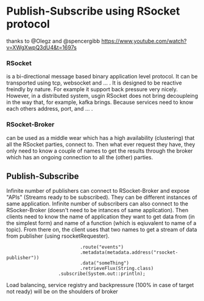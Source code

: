 # Publish-Subscribe using RSocket protocol

thanks to @Olegz and @spencergibb
https://www.youtube.com/watch?v=XWgXwpQ3dU4&t=1697s

### RSocket
 is a bi-directional message based binary application level protocol.
 It can be transported using tcp, websocket and ... .
 It is designed to be reactive freindly by nature.
 For example it support back pressure very nicely.
 However, in a distributed system, usgin RSocket does not bring decoupleing in the 
 way that, for example, kafka brings. Because services need to know each others address, port, and ... .
 
 ### RSocket-Broker
 can be used as a middle wear which has a high availability (clustering) that all the RSocket parties,
 connect to. Then what ever request they have, they only need to know a couple of names to get the results through the 
 broker which has an ongoing connection to all the (other) parties.
 
 ## Publish-Subscribe
 Infinite number of publishers can connect to RSocket-Broker and expose "APIs" (Streams ready to be subscribed).
 They can be different instances of same application. Infinite number of subscribers can also connect to the RSocker-Broker (doesn't need to be intances of same application).
 Then clients need to know the name of application they want to get data from (in the simplest form) and name of a function (which is eqiuvalent to name of a topic).
 From there on, the client uses that two names to get a stream of data from publisher (using rsocketRequester).
 
 ``` rSocketRequester
                            .route("events")
                            .metadata(metadata.address("rsocket-publisher"))
                            .data("someThing")
                            .retrieveFlux(String.class)
                    .subscribe(System.out::println);
```

Load balancing, service registry and backpressure (100% in case of target not ready) will be on the shoulders of broker


